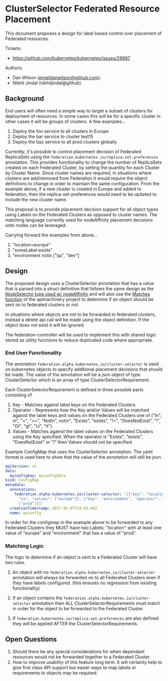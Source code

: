 # ClusterSelector Federated Resource Placement

This document proposes a design for label based control over placement of
Federated resources.

Tickets:

- https://github.com/kubernetes/kubernetes/issues/29887

Authors:

- Dan Wilson (emaildanwilson@github.com).
- Nikhil Jindal (nikhiljindal@github).

##  Background

End users will often need a simple way to target a subset of clusters for deployment of resources. In some cases this will be for a specific cluster in other cases it will be groups of clusters.
A few examples...

1. Deploy the foo service to all clusters in Europe
1. Deploy the bar service to cluster test15
1. Deploy the baz service to all prod clusters globally

Currently, it's possible to control placement decision of Federated ReplicaSets
using the `federation.kubernetes.io/replica-set-preferences` annotation. This provides functionality to change the number of ReplicaSets created on each Federated Cluster, by setting the quantity for each Cluster by Cluster Name. Since cluster names are required, in situations where clusters are add/removed from Federation it would require the object definitions to change in order to maintain the same configuration. From the example above, if a new cluster is created in Europe and added to federation, then the replica-set-preferences would need to be updated to include the new cluster name.

This proposal is to provide placement decision support for all object types using Labels on the Federated Clusters as opposed to cluster names. The matching language currently used for nodeAffinity placement decisions onto nodes can be leveraged. 

Carrying forward the examples from above...

1. "location=europe"
1. "someLabel exists"
1. "environment notin ["qa", "dev"]

## Design

The proposed design uses a ClusterSelector annotation that has a value that is parsed into a struct definition that follows the same design as the [NodeSelector type used w/ nodeAffinity](https://github.com/kubernetes/kubernetes/blob/master/pkg/api/types.go#L1972) and will also use the [Matches function](https://github.com/kubernetes/apimachinery/blob/master/pkg/labels/selector.go#L172) of the apimachinery project to determine if an object should be sent on to federated clusters or not.

In situations where objects are not to be forwarded to federated clusters, instead a delete api call will be made using the object definition. If the object does not exist it will be ignored.

The federation-controller will be used to implement this with shared logic stored as utility functions to reduce duplicated code where appropriate.

### End User Functionality 
The annotation `federation.alpha.kubernetes.io/cluster-selector` is used on kubernetes objects to specify additional placement decisions that should be made. The value of the annotation will be a json object of type ClusterSelector which is an array of type ClusterSelectorRequirement.

Each ClusterSelectorRequirement is defined in three possible parts consisting of
1. Key - Matches against label keys on the Federated Clusters.
1. Operator - Represents how the Key and/or Values will be matched against the label keys and values on the Federated Clusters one of ("In", in", "=", "==", "NotIn", notin", "Exists", "exists", "!=", "DoesNotExist", "!", "Gt", "gt", "Lt", "lt").
1. Values - Matches against the label values on the Federated Clusters using the Key specified. When the operator is "Exists", "exists", "DoesNotExist" or "!" then Values should not be specified.

Example ConfigMap that uses the ClusterSelector annotation. The yaml format is used here to show that the value of the annotation will still be json.
```yaml
apiVersion: v1
data:
  myconfigkey: myconfigdata
kind: ConfigMap
metadata:
  annotations:
    federation.alpha.kubernetes.io/cluster-selector: '[{"key": "location", "operator":
      "in", "values": ["europe"]}, {"key": "environment", "operator": "==", "values":
      ["prod"]}]'
  creationTimestamp: 2017-02-07T19:43:40Z
  name: myconfig
```

In order for the configmap in the example above to be forwarded to any Federated Clusters they MUST have two Labels: "location" with at least one value of "europe" and "environment" that has a value of "prod".

### Matching Logic

The logic to determine if an object is sent to a Federated Cluster will have two rules.

1. An object with no `federation.alpha.kubernetes.io/cluster-selector` annotation will always be forwarded on to all Federated Clusters even if they have labels configured. (this ensures no regression from existing functionality)

1. If an object contains the `federation.alpha.kubernetes.io/cluster-selector` annotation then ALL ClusterSelectorRequirements must match in order for the object to be forwarded to the Federated Cluster.

1. If `federation.kubernetes.io/replica-set-preferences` are also defined they will be applied AFTER the ClusterSelectorRequirements.

## Open Questions

1. Should there be any special considerations for when dependant resources would not be forwarded together to a Federated Cluster.
1. How to improve usability of this feature long term. It will certainly help to give first class API support but easier ways to map labels or requirements to objects may be required.

